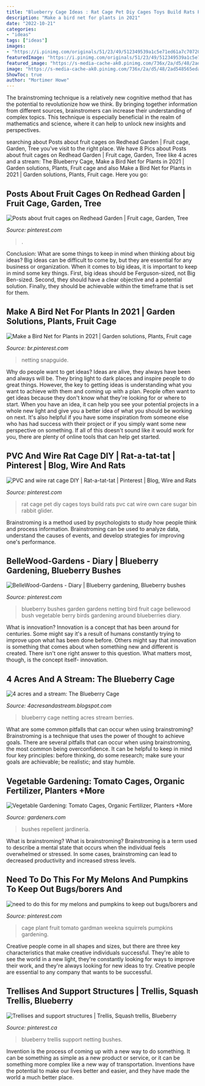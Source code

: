 ```yaml
---
title: "Blueberry Cage Ideas : Rat Cage Pet Diy Cages Toys Build Rats Pvc Cat Wire Own Care Sugar Bin Rabbit Glider"
description: "Make a bird net for plants in 2021"
date: "2022-10-21"
categories:
- "ideas"
tags: ["ideas"]
images:
- "https://i.pinimg.com/originals/51/23/49/512349539a1c5e71ed61a7c7072029d7.jpg"
featuredImage: "https://i.pinimg.com/originals/51/23/49/512349539a1c5e71ed61a7c7072029d7.jpg"
featured_image: "https://s-media-cache-ak0.pinimg.com/736x/2a/d5/48/2ad548565eda4877eefd0b65180bae28.jpg"
image: "https://s-media-cache-ak0.pinimg.com/736x/2a/d5/48/2ad548565eda4877eefd0b65180bae28.jpg"
ShowToc: true
author: "Mortimer Howe"
---
```



The brainstroming technique is a relatively new cognitive method that has the potential to revolutionize how we think. By bringing together information from different sources, brainstromers can increase their understanding of complex topics. This technique is especially beneficial in the realm of mathematics and science, where it can help to unlock new insights and perspectives.

	

		
searching about Posts about fruit cages on Redhead Garden | Fruit cage, Garden, Tree you've visit to the right place. We have 8 Pics about Posts about fruit cages on Redhead Garden | Fruit cage, Garden, Tree like 4 acres and a stream: The Blueberry Cage, Make a Bird Net for Plants in 2021 | Garden solutions, Plants, Fruit cage and also Make a Bird Net for Plants in 2021 | Garden solutions, Plants, Fruit cage. Here you go:
		
    
## Posts About Fruit Cages On Redhead Garden | Fruit Cage, Garden, Tree

<img loading=lazy src="https://i.pinimg.com/originals/62/91/e3/6291e340a61e0aca49beb1d513112541.jpg" onerror="this.onerror=null;this.src='https://tse3.mm.bing.net/th?id=OIP.QBm0hncP_3MFK0mJWzwDAgHaFj&amp;pid=15.1';" alt="Posts about fruit cages on Redhead Garden | Fruit cage, Garden, Tree">

_Source: pinterest.com_

>. 

	

Conclusion: What are some things to keep in mind when thinking about big ideas?
Big ideas can be difficult to come by, but they are essential for any business or organization. When it comes to big ideas, it is important to keep in mind some key things. First, big ideas should be Ferguson-sized, not Big Ben-sized. Second, they should have a clear objective and a potential solution. Finally, they should be achievable within the timeframe that is set for them.

    
## Make A Bird Net For Plants In 2021 | Garden Solutions, Plants, Fruit Cage

<img loading=lazy src="https://i.pinimg.com/originals/e9/7a/5d/e97a5d708bc8b71d19ce147b008cc648.jpg" onerror="this.onerror=null;this.src='https://tse3.mm.bing.net/th?id=OIP.1pvYjDglbqcfDQCoppSjZQHaJ7&amp;pid=15.1';" alt="Make a Bird Net for Plants in 2021 | Garden solutions, Plants, Fruit cage">

_Source: br.pinterest.com_

>netting snapguide. 

	

Why do people want to get ideas?
Ideas are alive, they always have been and always will be. They bring light to dark places and inspire people to do great things. However, the key to getting ideas is understanding what you want to achieve with them and coming up with a plan. 
People often want to get ideas because they don't know what they're looking for or where to start. When you have an idea, it can help you see your potential projects in a whole new light and give you a better idea of what you should be working on next. It's also helpful if you have some inspiration from someone else who has had success with their project or if you simply want some new perspective on something. If all of this doesn't sound like it would work for you, there are plenty of online tools that can help get started.

    
## PVC And Wire Rat Cage DIY | Rat-a-tat-tat | Pinterest | Blog, Wire And Rats

<img loading=lazy src="https://s-media-cache-ak0.pinimg.com/736x/2a/d5/48/2ad548565eda4877eefd0b65180bae28.jpg" onerror="this.onerror=null;this.src='https://tse2.mm.bing.net/th?id=OIP.Wq3NcsGzfP6aI8d6M0_jGAHaJY&amp;pid=15.1';" alt="PVC and wire rat cage DIY | Rat-a-tat-tat | Pinterest | Blog, Wire and Rats">

_Source: pinterest.com_

>rat cage pet diy cages toys build rats pvc cat wire own care sugar bin rabbit glider. 

	

Brainstroming is a method used by psychologists to study how people think and process information. Brainstroming can be used to analyze data, understand the causes of events, and develop strategies for improving one's performance.

    
## BelleWood-Gardens - Diary | Blueberry Gardening, Blueberry Bushes

<img loading=lazy src="https://i.pinimg.com/736x/32/7f/cf/327fcf68387bc3da44a1c5217cb8b953--fruit-bushes-blueberry-bushes.jpg" onerror="this.onerror=null;this.src='https://tse4.mm.bing.net/th?id=OIP.WzFd35r4873d-amtMvyM6QHaE8&amp;pid=15.1';" alt="BelleWood-Gardens - Diary | Blueberry gardening, Blueberry bushes">

_Source: pinterest.com_

>blueberry bushes garden gardens netting bird fruit cage bellewood bush vegetable berry birds gardening around blueberries diary. 

	

What is innovation?
Innovation is a concept that has been around for centuries. Some might say it's a result of humans constantly trying to improve upon what has been done before. Others might say that innovation is something that comes about when something new and different is created. There isn't one right answer to this question. What matters most, though, is the concept itself- innovation.

    
## 4 Acres And A Stream: The Blueberry Cage

<img loading=lazy src="https://1.bp.blogspot.com/-bFt8gcg67Zw/UcOCDXIK1uI/AAAAAAAAAeA/ys8Fv3o2BQg/s1600/blueberry+cage+005.JPG" onerror="this.onerror=null;this.src='https://tse4.mm.bing.net/th?id=OIP.gWD9F-a5wmvolfH01MTrFwHaFj&amp;pid=15.1';" alt="4 acres and a stream: The Blueberry Cage">

_Source: 4acresandastream.blogspot.com_

>blueberry cage netting acres stream berries. 

	

What are some common pitfalls that can occur when using brainstroming?
Brainstroming is a technique that uses the power of thought to achieve goals. There are several pitfalls that can occur when using brainstroming, the most common being overconfidence. It can be helpful to keep in mind four key principles: before thinking, do some research; make sure your goals are achievable; be realistic; and stay humble.

    
## Vegetable Gardening: Tomato Cages, Organic Fertilizer, Planters +More

<img loading=lazy src="http://demandware.edgesuite.net/sits_pod32/dw/image/v2/AABF_PRD/on/demandware.static/-/Sites-GSC_Products/default/dw11517174/Products/8587832_135.jpg" onerror="this.onerror=null;this.src='https://tse2.mm.bing.net/th?id=OIP.WOVI6OR4moDTQ4xxT-PwfAHaJ3&amp;pid=15.1';" alt="Vegetable Gardening: Tomato Cages, Organic Fertilizer, Planters +More">

_Source: gardeners.com_

>bushes repellent jardinería. 

	

What is brainstroming?
What is brainstroming? Brainstroming is a term used to describe a mental state that occurs when the individual feels overwhelmed or stressed. In some cases, brainstroming can lead to decreased productivity and increased stress levels.

    
## Need To Do This For My Melons And Pumpkins To Keep Out Bugs/borers And

<img loading=lazy src="https://i.pinimg.com/originals/51/23/49/512349539a1c5e71ed61a7c7072029d7.jpg" onerror="this.onerror=null;this.src='https://tse3.mm.bing.net/th?id=OIP.DH4Yv6nESAnMk49cyC5miAHaHa&amp;pid=15.1';" alt="need to do this for my melons and pumpkins to keep out bugs/borers and">

_Source: pinterest.com_

>cage plant fruit tomato gardman weekna squirrels pumpkins gardening. 

	

Creative people come in all shapes and sizes, but there are three key characteristics that make creative individuals successful. They're able to see the world in a new light, they're constantly looking for ways to improve their work, and they're always looking for new ideas to try. Creative people are essential to any company that wants to be successful.

    
## Trellises And Support Structures | Trellis, Squash Trellis, Blueberry

<img loading=lazy src="https://i.pinimg.com/736x/a6/c1/a2/a6c1a26d077cd8c1f755a2759af396bd--blueberry-bushes-trellis.jpg" onerror="this.onerror=null;this.src='https://tse4.mm.bing.net/th?id=OIP.yKH59P-nQvs_tkdb0M9XLgHaFj&amp;pid=15.1';" alt="Trellises and support structures | Trellis, Squash trellis, Blueberry">

_Source: pinterest.ca_

>blueberry trellis support netting bushes. 

	

Invention is the process of coming up with a new way to do something. It can be something as simple as a new product or service, or it can be something more complex like a new way of transportation. Inventions have the potential to make our lives better and easier, and they have made the world a much better place.

